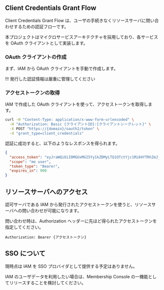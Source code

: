 ## Client Credentials Grant Flow

Client Credentials Grant Flow は、ユーザの手続きなくリソースサーバに問い合わせするための認証フローです。

本プロジェクトはマイクロサービスアーキテクチャを採用しており、各サービスを OAuth クライアントとして実装します。

### OAuth クライアントの作成

まず、IAM から OAuth クライアントを手動で作成します。

!!! 発行した認証情報は厳重に管理してください

### アクセストークンの取得

IAM で作成した OAuth クライアントを使って、アクセストークンを取得します。

```sh
curl -H "Content-Type: application/x-www-form-urlencoded" \
  -H "Authorization: Basic {クライアントID}:{クライアントシークレット}" \
  -X POST "https://{domain}/oauth2/token" \
  -d "grant_type=client_credentials"
```

認証に成功すると、以下のようなレスポンスを得られます。

```json
{
  "access_token": "eyJraWQiOiI0MGUxMGI5Yy1kZDMyLTQ1OTctYjc1Mi04YTRhZmJjNTQxYjAiLCJhbGciOiJSUzI1NiJ9.eyJzdWIiOiJjbGllbnQxIiwiYXVkIjoiY2xpZW50MSIsIm5iZiI6MTY2Njg2MDY2MCwic2NvcGUiOlsibWUiLCJ1c2VyIl0sImlzcyI6Imh0dHA6XC9cL2xvY2FsaG9zdDo4MDgwIiwiZXhwIjoxNjY2ODYxNTYwLCJpYXQiOjE2NjY4NjA2NjB9.IrPxmwT0SAc6NQmeVQ4XeLehQIqz45jQbiBzEY6NMpmJgdoFhQOlIbgiIlJMTxfqhaGqf0IHy3D9rGx45QrAsLlXVPelQHJiELS3QEJ_SSdFDWsGNWMNBMaCxXhuwjr_xq-7idHJHjndCTatiK8eeIXrOlRP5-N3gQBGXCDRjQZR1O6x1LZM1p6ZjFMWNi3Xzh8Dfhp_IdPLBecuyx50mFprAuFhN66ClBsCE4H0emeZuaOEQTUAXGbtUwIrWUsFmMeuSCSRsmZPoDGRQ5RWuf4XXf8R4M4TTB3RUxxuGIjiS04bBpTYoXlt6Ppyn9mJa_z61FszYKWwlfxoZGr1Jg",
  "scope": "me user",
  "token_type": "Bearer",
  "expires_in": 900
}
```

## リソースサーバへのアクセス

認可サーバである IAM から発行されたアクセストークンを使うと、リソースサーバへの問い合わせが可能になります。

問い合わせ時は、Authorization ヘッダーに先ほど得られたアクセストークンを指定してください。

```
Authorization: Bearer {アクセストークン}
```

## SSO について

現時点は IAM を SSO プロバイダとして提供する予定はありません。

IAM のユーザデータを利用したい場合は、Membership Console の一機能としてリリースすることを検討してください。

